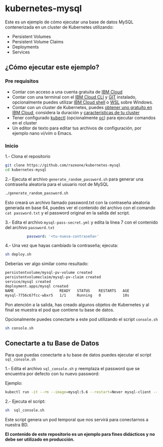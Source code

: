 # kubernetes-mysql

Este es un ejemplo de cómo ejecutar una base de datos MySQL contenerizada en un cluster de Kubernetes utilizando:

* Persistent Volumes
* Persistent Volume Claims
* Deployments
* Services

## ¿Cómo ejecutar este ejemplo?

### Pre requisitos

* Contar con acceso a una cuenta gratuita de [IBM Cloud](https://cloud.ibm.com/)
* Contar con una terminal con el [IBM Cloud CLI](https://cloud.ibm.com/docs/cli?topic=cli-getting-started&locale=es) y [GIT](https://git-scm.com/book/es/v2/Inicio---Sobre-el-Control-de-Versiones-Instalaci%C3%B3n-de-Git) instalado, opcionalmente puedes utilizar [IBM Cloud shell](https://www.ibm.com/cloud/cloud-shell) o [WSL](https://docs.microsoft.com/en-us/windows/wsl/install-win10) sobre Windows.
* Contar con un cluster de Kubernetes, puedes [obtener uno gratuito en IBM Cloud](https://cloud.ibm.com/docs/containers?topic=containers-getting-started&locale=es), considera la duración y [características de tu cluster](https://www.ibm.com/es-es/cloud/free/kubernetes#tab_2365075)
* Tener configurado [kubectl](https://kubernetes.io/es/docs/tasks/tools/install-kubectl/) (opcionalmente [oc](https://docs.openshift.com/)) para ejecutar comandos en el cluster
* Un editor de texto para editar tus archivos de configuración, por ejemplo nano vi/vim o Emacs.

### Inicio

1.- Clona el repositorio

```bash
git clone https://github.com/razeone/kubernetes-mysql
cd kubernetes-mysql
```

2.- Ejecuta el archivo `generate_random_password.sh` para generar una contraseña aleatoria para el usuario root de MySQL

```bash
./generate_random_password.sh
```

Esto creará un archivo llamado password.txt con la contraseña aleatoria generada en base 64, puedes ver el contenido del archivo con el comando `cat password.txt` y el password original en la salida del script.

3.- Edita el archivo `mysql-pass-secret.yml` y edita la línea 7 con el contenido del archivo `password.txt`

```yaml
          password: '<tu-nueva-contraseña>'
```

4.- Una vez que hayas cambiado la contraseña; ejecuta:

```bash
sh deploy.sh
```

Deberías ver algo similar como resultado:

```bash
persistentvolume/mysql-pv-volume created
persistentvolumeclaim/mysql-pv-claim created
service/mysql created
deployment.apps/mysql created
NAME                     READY   STATUS    RESTARTS   AGE
mysql-7756c67fcc-wbxr5   1/1     Running   0          10s
```

Pon atención a la salida, has creado algunos objetos de Kubernetes y al final se muestra el pod que contiene tu base de datos.

Opcionalmente puedes conectarte a este pod utilizando el script `console.sh`

```bash
sh console.sh
```

## Conectarte a tu Base de Datos

Para que puedas conectarte a tu base de datos puedes ejecutar el script `sql_console.sh`

1.- Edita el archivo `sql_console.sh` y reemplaza el password que se encuentra por defecto con tu nuevo password:

Ejemplo:

```bash
kubectl run -it --rm --image=mysql:5.6 --restart=Never mysql-client -- mysql -h mysql -p<tu-nueva-contraseña>
```

2.- Ejecuta el script:

```bash
sh  sql_console.sh
```

Este script genera un pod temporal que nos servirá para conectarnos a nuestra BD.

**El contenido de este repositorio es un ejemplo para fines didácticos y no debe ser utilizado en producción.**
